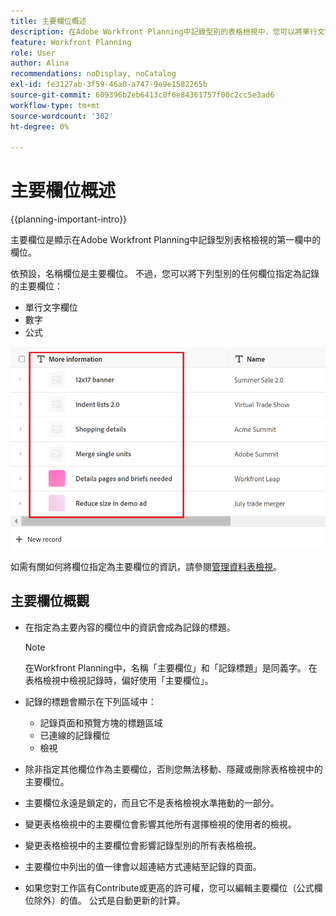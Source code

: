 ```yaml
---
title: 主要欄位概述
description: 在Adobe Workfront Planning中記錄型別的表格檢視中，您可以將單行文字、數字或公式欄位指定為主要欄位。 主要欄位會成為該型別記錄的標題。
feature: Workfront Planning
role: User
author: Alina
recommendations: noDisplay, noCatalog
exl-id: fe3127ab-3f59-46a0-a747-9e9e1582265b
source-git-commit: 609396b2eb6413c8f6e84361757f00c2cc5e3ad6
workflow-type: tm+mt
source-wordcount: '302'
ht-degree: 0%

---
```



# 主要欄位概述

<!--<span class="preview">The highlighted information on this page refers to functionality not yet generally available. It is available only in the Preview environment for all customers. After the monthly releases to Production, the same features are also available in the Production environment for customers who enabled fast releases. </span>   

<span class="preview">For information about fast releases, see [Enable or disable fast releases for your organization](/help/quicksilver/administration-and-setup/set-up-workfront/configure-system-defaults/enable-fast-release-process.md). </span>-->

{{planning-important-intro}}

主要欄位是顯示在Adobe Workfront Planning中記錄型別表格檢視的第一欄中的欄位。

依預設，名稱欄位是主要欄位。 不過，您可以將下列型別的任何欄位指定為記錄的主要欄位：

* 單行文字欄位
* 數字
* 公式

![其他文字欄位為主要欄位強調顯示](assets/another-text-field-as-a-primary-field-highlighted.png)

如需有關如何將欄位指定為主要欄位的資訊，請參閱[管理資料表檢視](/help/quicksilver/planning/views/manage-the-table-view.md)。

## 主要欄位概觀

* 在指定為主要內容的欄位中的資訊會成為記錄的標題。

  >[!NOTE]
  >
  >    在Workfront Planning中，名稱「主要欄位」和「記錄標題」是同義字。 在表格檢視中檢視記錄時，偏好使用「主要欄位」。


* 記錄的標題會顯示在下列區域中：

   * 記錄頁面和預覽方塊的標題區域
   * 已連線的記錄欄位
   * 檢視
* 除非指定其他欄位作為主要欄位，否則您無法移動、隱藏或刪除表格檢視中的主要欄位。
* 主要欄位永遠是鎖定的，而且它不是表格檢視水準捲動的一部分。
* 變更表格檢視中的主要欄位會影響其他所有選擇檢視的使用者的檢視。
* 變更表格檢視中的主要欄位會影響記錄型別的所有表格檢視。
* 主要欄位中列出的值一律會以超連結方式連結至記錄的頁面。
* 如果您對工作區<!--<span class="preview">and record type</span>-->有Contribute或更高的許可權，您可以編輯主要欄位（公式欄位除外）的值。 公式是自動更新的計算。

